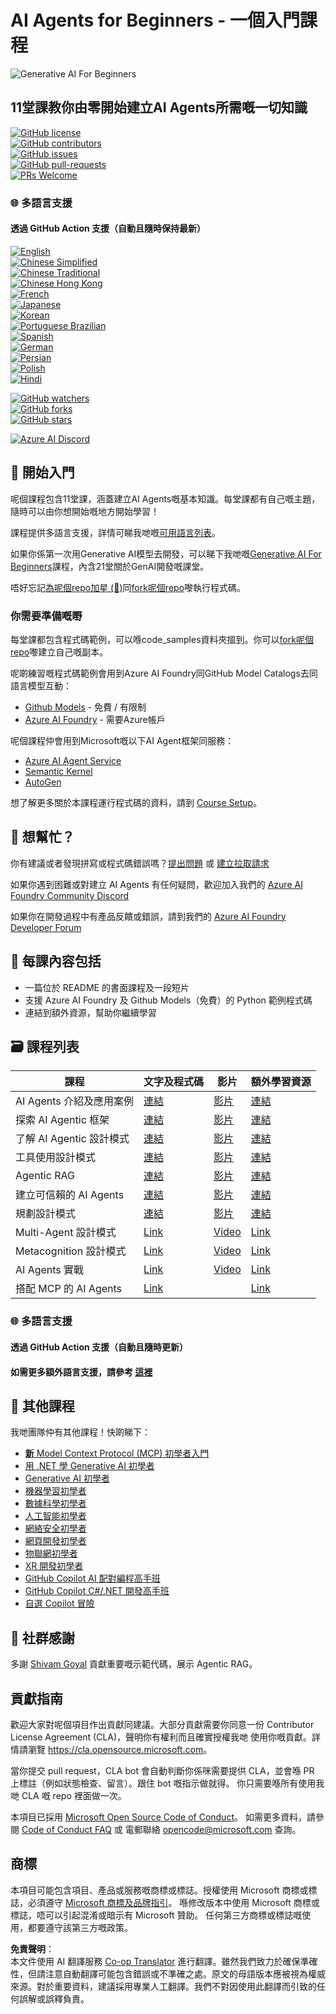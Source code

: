 <!--
CO_OP_TRANSLATOR_METADATA:
{
  "original_hash": "72c88aff725d872ad1891b50fbc9107b",
  "translation_date": "2025-06-11T07:45:40+00:00",
  "source_file": "README.md",
  "language_code": "hk"
}
-->
# AI Agents for Beginners - 一個入門課程

![Generative AI For Beginners](../../images/repo-thumbnail.png)

## 11堂課教你由零開始建立AI Agents所需嘅一切知識

[![GitHub license](https://img.shields.io/github/license/microsoft/ai-agents-for-beginners.svg)](https://github.com/microsoft/ai-agents-for-beginners/blob/master/LICENSE?WT.mc_id=academic-105485-koreyst)  
[![GitHub contributors](https://img.shields.io/github/contributors/microsoft/ai-agents-for-beginners.svg)](https://GitHub.com/microsoft/ai-agents-for-beginners/graphs/contributors/?WT.mc_id=academic-105485-koreyst)  
[![GitHub issues](https://img.shields.io/github/issues/microsoft/ai-agents-for-beginners.svg)](https://GitHub.com/microsoft/ai-agents-for-beginners/issues/?WT.mc_id=academic-105485-koreyst)  
[![GitHub pull-requests](https://img.shields.io/github/issues-pr/microsoft/ai-agents-for-beginners.svg)](https://GitHub.com/microsoft/ai-agents-for-beginners/pulls/?WT.mc_id=academic-105485-koreyst)  
[![PRs Welcome](https://img.shields.io/badge/PRs-welcome-brightgreen.svg?style=flat-square)](http://makeapullrequest.com?WT.mc_id=academic-105485-koreyst)

### 🌐 多語言支援

#### 透過 GitHub Action 支援（自動且隨時保持最新）

[![English](https://img.shields.io/badge/English-brightgreen.svg?style=flat-square)](README.md)  
[![Chinese Simplified](https://img.shields.io/badge/Chinese_Simplified-brightgreen.svg?style=flat-square)](../zh/README.md)  
[![Chinese Traditional](https://img.shields.io/badge/Chinese_Traditional-brightgreen.svg?style=flat-square)](../tw/README.md)  
[![Chinese Hong Kong](https://img.shields.io/badge/Chinese_Hong_Kong-brightgreen.svg?style=flat-square)](./README.md)  
[![French](https://img.shields.io/badge/French-brightgreen.svg?style=flat-square)](../fr/README.md)  
[![Japanese](https://img.shields.io/badge/Japanese-brightgreen.svg?style=flat-square)](../ja/README.md)  
[![Korean](https://img.shields.io/badge/Korean-brightgreen.svg?style=flat-square)](../ko/README.md)  
[![Portuguese Brazilian](https://img.shields.io/badge/Portuguese_Brazilian-brightgreen.svg?style=flat-square)](../pt/README.md)  
[![Spanish](https://img.shields.io/badge/Spanish-brightgreen.svg?style=flat-square)](../es/README.md)  
[![German](https://img.shields.io/badge/German-brightgreen.svg?style=flat-square)](../de/README.md)  
[![Persian](https://img.shields.io/badge/Persian-brightgreen.svg?style=flat-square)](../fa/README.md)  
[![Polish](https://img.shields.io/badge/Polish-brightgreen.svg?style=flat-square)](../pl/README.md)  
[![Hindi](https://img.shields.io/badge/Hindi-brightgreen.svg?style=flat-square)](../hi/README.md)

[![GitHub watchers](https://img.shields.io/github/watchers/microsoft/ai-agents-for-beginners.svg?style=social&label=Watch)](https://GitHub.com/microsoft/ai-agents-for-beginners/watchers/?WT.mc_id=academic-105485-koreyst)  
[![GitHub forks](https://img.shields.io/github/forks/microsoft/ai-agents-for-beginners.svg?style=social&label=Fork)](https://GitHub.com/microsoft/ai-agents-for-beginners/network/?WT.mc_id=academic-105485-koreyst)  
[![GitHub stars](https://img.shields.io/github/stars/microsoft/ai-agents-for-beginners.svg?style=social&label=Star)](https://GitHub.com/microsoft/ai-agents-for-beginners/stargazers/?WT.mc_id=academic-105485-koreyst)

[![Azure AI Discord](https://dcbadge.limes.pink/api/server/kzRShWzttr)](https://discord.gg/kzRShWzttr)


## 🌱 開始入門

呢個課程包含11堂課，涵蓋建立AI Agents嘅基本知識。每堂課都有自己嘅主題，隨時可以由你想開始嘅地方開始學習！

課程提供多語言支援，詳情可睇我哋嘅[可用語言列表](../..)。

如果你係第一次用Generative AI模型去開發，可以睇下我哋嘅[Generative AI For Beginners](https://aka.ms/genai-beginners)課程，內含21堂關於GenAI開發嘅課堂。

唔好忘記[為呢個repo加星 (🌟)](https://docs.github.com/en/get-started/exploring-projects-on-github/saving-repositories-with-stars?WT.mc_id=academic-105485-koreyst)同[fork呢個repo](https://github.com/microsoft/ai-agents-for-beginners/fork)嚟執行程式碼。

### 你需要準備嘅嘢

每堂課都包含程式碼範例，可以喺code_samples資料夾搵到。你可以[fork呢個repo](https://github.com/microsoft/ai-agents-for-beginners/fork)嚟建立自己嘅副本。

呢啲練習嘅程式碼範例會用到Azure AI Foundry同GitHub Model Catalogs去同語言模型互動：

- [Github Models](https://aka.ms/ai-agents-beginners/github-models) - 免費 / 有限制  
- [Azure AI Foundry](https://aka.ms/ai-agents-beginners/ai-foundry) - 需要Azure帳戶

呢個課程仲會用到Microsoft嘅以下AI Agent框架同服務：
- [Azure AI Agent Service](https://aka.ms/ai-agents-beginners/ai-agent-service)
- [Semantic Kernel](https://aka.ms/ai-agents-beginners/semantic-kernel)
- [AutoGen](https://aka.ms/ai-agents/autogen)

想了解更多關於本課程運行程式碼的資料，請到 [Course Setup](./00-course-setup/README.md)。

## 🙏 想幫忙？

你有建議或者發現拼寫或程式碼錯誤嗎？[提出問題](https://github.com/microsoft/ai-agents-for-beginners/issues?WT.mc_id=academic-105485-koreyst) 或 [建立拉取請求](https://github.com/microsoft/ai-agents-for-beginners/pulls?WT.mc_id=academic-105485-koreyst)

如果你遇到困難或對建立 AI Agents 有任何疑問，歡迎加入我們的 [Azure AI Foundry Community Discord](https://discord.gg/kzRShWzttr)

如果你在開發過程中有產品反饋或錯誤，請到我們的 [Azure AI Foundry Developer Forum](https://aka.ms/azureaifoundry/forum)

## 📂 每課內容包括

- 一篇位於 README 的書面課程及一段短片
- 支援 Azure AI Foundry 及 Github Models（免費）的 Python 範例程式碼
- 連結到額外資源，幫助你繼續學習

## 🗃️ 課程列表

| **課程**                                 | **文字及程式碼**                                   | **影片**                                                  | **額外學習資源**                                                                       |
|------------------------------------------|----------------------------------------------------|------------------------------------------------------------|----------------------------------------------------------------------------------------|
| AI Agents 介紹及應用案例                  | [連結](./01-intro-to-ai-agents/README.md)           | [影片](https://youtu.be/3zgm60bXmQk?si=z8QygFvYQv-9WtO1)   | [連結](https://aka.ms/ai-agents-beginners/collection?WT.mc_id=academic-105485-koreyst) |
| 探索 AI Agentic 框架                      | [連結](./02-explore-agentic-frameworks/README.md)   | [影片](https://youtu.be/ODwF-EZo_O8?si=Vawth4hzVaHv-u0H)   | [連結](https://aka.ms/ai-agents-beginners/collection?WT.mc_id=academic-105485-koreyst) |
| 了解 AI Agentic 設計模式                  | [連結](./03-agentic-design-patterns/README.md)      | [影片](https://youtu.be/m9lM8qqoOEA?si=BIzHwzstTPL8o9GF)   | [連結](https://aka.ms/ai-agents-beginners/collection?WT.mc_id=academic-105485-koreyst) |
| 工具使用設計模式                          | [連結](./04-tool-use/README.md)                     | [影片](https://youtu.be/vieRiPRx-gI?si=2z6O2Xu2cu_Jz46N)   | [連結](https://aka.ms/ai-agents-beginners/collection?WT.mc_id=academic-105485-koreyst) |
| Agentic RAG                              | [連結](./05-agentic-rag/README.md)                  | [影片](https://youtu.be/WcjAARvdL7I?si=gKPWsQpKiIlDH9A3)   | [連結](https://aka.ms/ai-agents-beginners/collection?WT.mc_id=academic-105485-koreyst) |
| 建立可信賴的 AI Agents                    | [連結](./06-building-trustworthy-agents/README.md)  | [影片](https://youtu.be/iZKkMEGBCUQ?si=jZjpiMnGFOE9L8OK)   | [連結](https://aka.ms/ai-agents-beginners/collection?WT.mc_id=academic-105485-koreyst) |
| 規劃設計模式                              | [連結](./07-planning-design/README.md)              | [影片](https://youtu.be/kPfJ2BrBCMY?si=6SC_iv_E5-mzucnC)   | [連結](https://aka.ms/ai-agents-beginners/collection?WT.mc_id=academic-105485-koreyst) |
| Multi-Agent 設計模式                      | [Link](./08-multi-agent/README.md)                 | [Video](https://youtu.be/V6HpE9hZEx0?si=rMgDhEu7wXo2uo6g)  | [Link](https://aka.ms/ai-agents-beginners/collection?WT.mc_id=academic-105485-koreyst) |
| Metacognition 設計模式                    | [Link](./09-metacognition/README.md)               | [Video](https://youtu.be/His9R6gw6Ec?si=8gck6vvdSNCt6OcF)  | [Link](https://aka.ms/ai-agents-beginners/collection?WT.mc_id=academic-105485-koreyst) |
| AI Agents 實戰                           | [Link](./10-ai-agents-production/README.md)        | [Video](https://youtu.be/l4TP6IyJxmQ?si=31dnhexRo6yLRJDl)  | [Link](https://aka.ms/ai-agents-beginners/collection?WT.mc_id=academic-105485-koreyst) |
| 搭配 MCP 的 AI Agents                    | [Link](./11-mcp/README.md)                         |                                                            | [Link](https://aka.ms/mcp-for-beginners)                                               |

### 🌐 多語言支援

#### 透過 GitHub Action 支援（自動且隨時更新）
#### 如需更多額外語言支援，請參考 [這裡](https://github.com/Azure/co-op-translator/blob/main/getting_started/supported-languages.md)

## 🎒 其他課程

我哋團隊仲有其他課程！快啲睇下：

- [**新** Model Context Protocol (MCP) 初學者入門](https://github.com/microsoft/mcp-for-beginners?WT.mc_id=academic-105485-koreyst)
- [用 .NET 學 Generative AI 初學者](https://github.com/microsoft/Generative-AI-for-beginners-dotnet?WT.mc_id=academic-105485-koreyst)
- [Generative AI 初學者](https://github.com/microsoft/generative-ai-for-beginners?WT.mc_id=academic-105485-koreyst)
- [機器學習初學者](https://aka.ms/ml-beginners?WT.mc_id=academic-105485-koreyst)
- [數據科學初學者](https://aka.ms/datascience-beginners?WT.mc_id=academic-105485-koreyst)
- [人工智能初學者](https://aka.ms/ai-beginners?WT.mc_id=academic-105485-koreyst)
- [網絡安全初學者](https://github.com/microsoft/Security-101??WT.mc_id=academic-96948-sayoung)
- [網頁開發初學者](https://aka.ms/webdev-beginners?WT.mc_id=academic-105485-koreyst)
- [物聯網初學者](https://aka.ms/iot-beginners?WT.mc_id=academic-105485-koreyst)
- [XR 開發初學者](https://github.com/microsoft/xr-development-for-beginners?WT.mc_id=academic-105485-koreyst)
- [GitHub Copilot AI 配對編程高手班](https://aka.ms/GitHubCopilotAI?WT.mc_id=academic-105485-koreyst)
- [GitHub Copilot C#/.NET 開發高手班](https://github.com/microsoft/mastering-github-copilot-for-dotnet-csharp-developers?WT.mc_id=academic-105485-koreyst)
- [自選 Copilot 冒險](https://github.com/microsoft/CopilotAdventures?WT.mc_id=academic-105485-koreyst)

## 🌟 社群感謝

多謝 [Shivam Goyal](https://www.linkedin.com/in/shivam2003/) 貢獻重要嘅示範代碼，展示 Agentic RAG。

## 貢獻指南

歡迎大家對呢個項目作出貢獻同建議。大部分貢獻需要你同意一份
Contributor License Agreement (CLA)，聲明你有權利而且確實授權我哋
使用你嘅貢獻。詳情請瀏覽 <https://cla.opensource.microsoft.com>。

當你提交 pull request，CLA bot 會自動判斷你係咪需要提供
CLA，並會喺 PR 上標註（例如狀態檢查、留言）。跟住 bot 嘅指示做就得。
你只需要喺所有使用我哋 CLA 嘅 repo 裡面做一次。

本項目已採用 [Microsoft Open Source Code of Conduct](https://opensource.microsoft.com/codeofconduct/)。
如需更多資料，請參閱 [Code of Conduct FAQ](https://opensource.microsoft.com/codeofconduct/faq/) 或
電郵聯絡 [opencode@microsoft.com](mailto:opencode@microsoft.com) 查詢。

## 商標

本項目可能包含項目、產品或服務嘅商標或標誌。授權使用 Microsoft
商標或標誌，必須遵守
[Microsoft 商標及品牌指引](https://www.microsoft.com/legal/intellectualproperty/trademarks/usage/general)。
喺修改版本中使用 Microsoft 商標或標誌，唔可以引起混淆或暗示有 Microsoft 贊助。
任何第三方商標或標誌嘅使用，都要遵守該第三方嘅政策。

**免責聲明**：  
本文件使用 AI 翻譯服務 [Co-op Translator](https://github.com/Azure/co-op-translator) 進行翻譯。雖然我們致力於確保準確性，但請注意自動翻譯可能包含錯誤或不準確之處。原文的母語版本應被視為權威來源。對於重要資料，建議採用專業人工翻譯。我們不對因使用此翻譯而引致的任何誤解或誤釋負責。